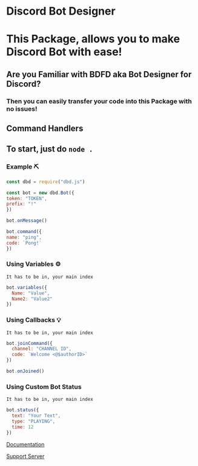 # Discord Bot Designer

# This Package, allows you to make Discord Bot with ease!
## Are you Familiar with BDFD aka Bot Designer for Discord?
### Then you can easily transfer your code into this Package with no issues!
## Command Handlers 
## To start, just do `node .`

### Example ⛏

```js
const dbd = require("dbd.js")

const bot = new dbd.Bot({
token: "TOKEN", 
prefix: "!" 
})

bot.onMessage()

bot.command({
name: "ping", 
code: `Pong!` 
})

```

### Using Variables ⚙️ 

`It has to be in, your main index`

```js
bot.variables({
  Name: "Value",
  Name2: "Value2"
})

```

### Using Callbacks 💡 
`It has to be in, your main index`

```js
bot.joinCommand({
  channel: "CHANNEL ID",
  code: `Welcome <@$authorID>`
})

bot.onJoined()

```

### Using Custom Bot Status 
`It has to be in, your main index`

```js
bot.status({
  text: "Your Text",
  type: "PLAYING",
  time: 12
})
```


[Documentation](https://dbd.leref.ga)

[Support Server](https://discord.gg/HMUfMXDQsV)
